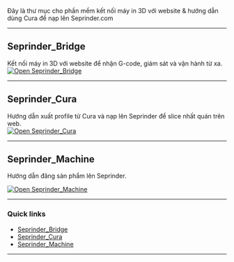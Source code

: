 Đây là thư mục cho phần mềm kết nối máy in 3D với website & hướng dẫn dùng Cura để nạp lên Seprinder.com

---

## Seprinder_Bridge
Kết nối máy in 3D với website để nhận G-code, giám sát và vận hành từ xa.  
[![Open Seprinder_Bridge](https://img.shields.io/badge/Open-Seprinder_Bridge-2b6cb0?style=for-the-badge)](https://github.com/seprinder/Seprinder_Bridge)

---

## Seprinder_Cura
Hướng dẫn xuất profile từ Cura và nạp lên Seprinder để slice nhất quán trên web.  
[![Open Seprinder_Cura](https://img.shields.io/badge/Open-Seprinder_Cura-38a169?style=for-the-badge)](https://github.com/seprinder/Seprinder_Cura)

---

## Seprinder_Machine
Hướng dẫn đăng sản phẩm lên Seprinder.

[![Open Seprinder_Machine](https://img.shields.io/badge/Open-Seprinder_Machine-d97706?style=for-the-badge)](https://github.com/seprinder/Seprinder_Machine)

---

### Quick links
- [Seprinder_Bridge](https://github.com/seprinder/Seprinder_Bridge)
- [Seprinder_Cura](https://github.com/seprinder/Seprinder_Cura)
- [Seprinder_Machine](https://github.com/seprinder/Seprinder_Machine)

---
